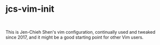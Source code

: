 # jcs-vim-init #
<br/>

This is Jen-Chieh Shen's vim configuration, continually used and 
tweaked since 2017, and it might be a good starting point for other 
Vim users.<br/>
